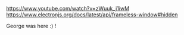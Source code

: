 https://www.youtube.com/watch?v=zWuuk_j1iwM
https://www.electronjs.org/docs/latest/api/frameless-window#hidden

George was here :) !